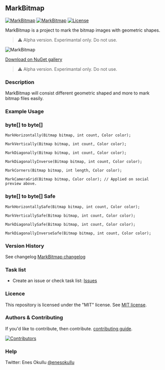 ## MarkBitmap
[![MarkBitmap](https://img.shields.io/nuget/v/MarkBitmap.svg)](https://www.nuget.org/packages/MarkBitmap/) [![MarkBitmap](https://img.shields.io/nuget/dt/MarkBitmap.svg)](https://www.nuget.org/packages/MarkBitmap/) [![License](https://img.shields.io/github/license/meokullu/MarkBitmap.svg)](https://github.com/meokullu/MarkBitmap/blob/master/LICENSE)

MarkBitmap is a project to mark the bitmap images with geometric shapes.

> :warning: Alpha version. Experimantal only. Do not use.

![MarkBitmap](https://github.com/meokullu/MarkBitmap/assets/4971757/2302bcf5-0fa9-4f09-a456-18aaac32624c)

[Download on NuGet gallery](https://www.nuget.org/packages/MarkBitmap/)

> :warning: Alpha version. Experimantal only. Do not use.

### Description

MarkBitmap will consist different geometric shaped and more to mark bitmap files easily.

### Example Usage

### byte[] to byte[]
```
MarkHorizontally(Bitmap bitmap, int count, Color color);
```
```
MarkVertically(Bitmap bitmap, int count, Color color);
```
```
MarkDiagonally(Bitmap bitmap, int count, Color color);
```
```
MarkDiagonallyInverse(Bitmap bitmap, int count, Color color);
```
```
MarkCorners(Bitmap bitmap, int length, Color color);
```
```
MarkCameraGrid(Bitmap bitmap, Color color); // Applied on social preview above.
```

### byte[] to byte[] Safe
```
MarkHorizontallySafe(Bitmap bitmap, int count, Color color);
```
```
MarkVerticallySafe(Bitmap bitmap, int count, Color color);
```
```
MarkDiagonallySafe(Bitmap bitmap, int count, Color color);
```
```
MarkDiagonallyInverseSafe(Bitmap bitmap, int count, Color color);
```

### Version History
See changelog [MarkBitmap changelog](https://github.com/meokullu/MarkBitmap/blob/master/CHANGELOG.md)

### Task list
* Create an issue or check task list: [Issues](https://github.com/meokullu/MarkBitmap/issues)

### Licence
This repository is licensed under the "MIT" license. See [MIT license](https://github.com/meokullu/MarkBitmap/blob/master/LICENSE).

### Authors & Contributing

If you'd like to contribute, then contribute. [contributing guide](https://github.com/meokullu/MarkBitmap/blob/master/CONTRIBUTING.md).

[![Contributors](https://contrib.rocks/image?repo=meokullu/MarkBitmap)](https://github.com/meokullu/MarkBitmap/graphs/contributors)

### Help
Twitter: Enes Okullu [@enesokullu](https://twitter.com/EnesOkullu)
